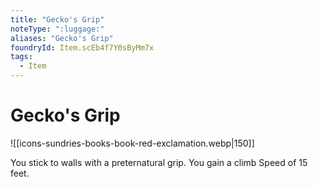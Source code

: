 ```yaml
---
title: "Gecko's Grip"
noteType: ":luggage:"
aliases: "Gecko's Grip"
foundryId: Item.scEb4f7Y0sByMm7x
tags:
  - Item
---
```


# Gecko's Grip
![[icons-sundries-books-book-red-exclamation.webp|150]]

You stick to walls with a preternatural grip. You gain a climb Speed of 15 feet.
